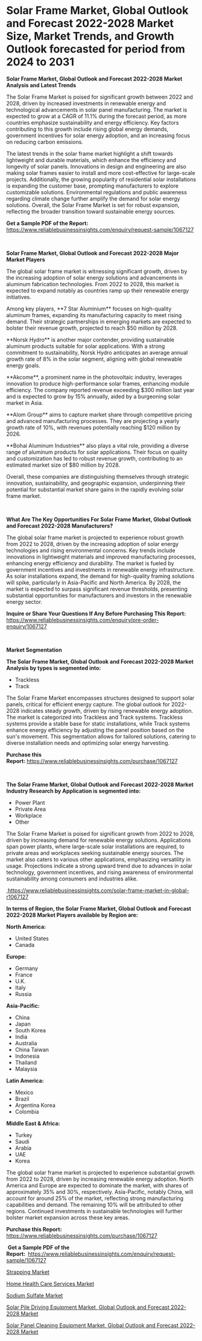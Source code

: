 <p><h1>Solar Frame Market, Global Outlook and Forecast 2022-2028 Market Size, Market Trends, and Growth Outlook forecasted for period from 2024 to 2031</h1></p><p><strong>Solar Frame Market, Global Outlook and Forecast 2022-2028 Market Analysis and Latest Trends</strong></p>
<p><p>The Solar Frame Market is poised for significant growth between 2022 and 2028, driven by increased investments in renewable energy and technological advancements in solar panel manufacturing. The market is expected to grow at a CAGR of 11.1% during the forecast period, as more countries emphasize sustainability and energy efficiency. Key factors contributing to this growth include rising global energy demands, government incentives for solar energy adoption, and an increasing focus on reducing carbon emissions.</p><p>The latest trends in the solar frame market highlight a shift towards lightweight and durable materials, which enhance the efficiency and longevity of solar panels. Innovations in design and engineering are also making solar frames easier to install and more cost-effective for large-scale projects. Additionally, the growing popularity of residential solar installations is expanding the customer base, prompting manufacturers to explore customizable solutions. Environmental regulations and public awareness regarding climate change further amplify the demand for solar energy solutions. Overall, the Solar Frame Market is set for robust expansion, reflecting the broader transition toward sustainable energy sources.</p></p>
<p><strong>Get a Sample PDF of the Report:&nbsp;</strong> <a href="https://www.reliablebusinessinsights.com/enquiry/request-sample/1067127">https://www.reliablebusinessinsights.com/enquiry/request-sample/1067127</a></p>
<p>&nbsp;</p>
<p><strong>Solar Frame Market, Global Outlook and Forecast 2022-2028 Major Market Players</strong></p>
<p><p>The global solar frame market is witnessing significant growth, driven by the increasing adoption of solar energy solutions and advancements in aluminum fabrication technologies. From 2022 to 2028, this market is expected to expand notably as countries ramp up their renewable energy initiatives.</p><p>Among key players, **7 Star Aluminium** focuses on high-quality aluminum frames, expanding its manufacturing capacity to meet rising demand. Their strategic partnerships in emerging markets are expected to bolster their revenue growth, projected to reach $50 million by 2028.</p><p>**Norsk Hydro** is another major contender, providing sustainable aluminum products suitable for solar applications. With a strong commitment to sustainability, Norsk Hydro anticipates an average annual growth rate of 8% in the solar segment, aligning with global renewable energy goals.</p><p>**Akcome**, a prominent name in the photovoltaic industry, leverages innovation to produce high-performance solar frames, enhancing module efficiency. The company reported revenue exceeding $300 million last year and is expected to grow by 15% annually, aided by a burgeoning solar market in Asia.</p><p>**Alom Group** aims to capture market share through competitive pricing and advanced manufacturing processes. They are projecting a yearly growth rate of 10%, with revenues potentially reaching $120 million by 2026.</p><p>**Bohai Aluminum Industries** also plays a vital role, providing a diverse range of aluminum products for solar applications. Their focus on quality and customization has led to robust revenue growth, contributing to an estimated market size of $80 million by 2028.</p><p>Overall, these companies are distinguishing themselves through strategic innovation, sustainability, and geographic expansion, underpinning their potential for substantial market share gains in the rapidly evolving solar frame market.</p></p>
<p>&nbsp;</p>
<p><strong>What Are The Key Opportunities For Solar Frame Market, Global Outlook and Forecast 2022-2028 Manufacturers?</strong></p>
<p><p>The global solar frame market is projected to experience robust growth from 2022 to 2028, driven by the increasing adoption of solar energy technologies and rising environmental concerns. Key trends include innovations in lightweight materials and improved manufacturing processes, enhancing energy efficiency and durability. The market is fueled by government incentives and investments in renewable energy infrastructure. As solar installations expand, the demand for high-quality framing solutions will spike, particularly in Asia-Pacific and North America. By 2028, the market is expected to surpass significant revenue thresholds, presenting substantial opportunities for manufacturers and investors in the renewable energy sector.</p></p>
<p><strong>Inquire or Share Your Questions If Any Before Purchasing This Report:</strong> <a href="https://www.reliablebusinessinsights.com/enquiry/pre-order-enquiry/1067127">https://www.reliablebusinessinsights.com/enquiry/pre-order-enquiry/1067127</a></p>
<p>&nbsp;</p>
<p><strong>Market Segmentation</strong></p>
<p><strong>The Solar Frame Market, Global Outlook and Forecast 2022-2028 Market Analysis by types is segmented into:</strong></p>
<p><ul><li>Trackless</li><li>Track</li></ul></p>
<p><p>The Solar Frame Market encompasses structures designed to support solar panels, critical for efficient energy capture. The global outlook for 2022-2028 indicates steady growth, driven by rising renewable energy adoption. The market is categorized into Trackless and Track systems. Trackless systems provide a stable base for static installations, while Track systems enhance energy efficiency by adjusting the panel position based on the sun's movement. This segmentation allows for tailored solutions, catering to diverse installation needs and optimizing solar energy harvesting.</p></p>
<p><strong>Purchase this Report:&nbsp;</strong><a href="https://www.reliablebusinessinsights.com/purchase/1067127">https://www.reliablebusinessinsights.com/purchase/1067127</a></p>
<p>&nbsp;</p>
<p><strong>The Solar Frame Market, Global Outlook and Forecast 2022-2028 Market Industry Research by Application is segmented into:</strong></p>
<p><ul><li>Power Plant</li><li>Private Area</li><li>Workplace</li><li>Other</li></ul></p>
<p><p>The Solar Frame Market is poised for significant growth from 2022 to 2028, driven by increasing demand for renewable energy solutions. Applications span power plants, where large-scale solar installations are required, to private areas and workplaces seeking sustainable energy sources. The market also caters to various other applications, emphasizing versatility in usage. Projections indicate a strong upward trend due to advances in solar technology, government incentives, and rising awareness of environmental sustainability among consumers and industries alike.</p></p>
<p><a href="https://www.reliablebusinessinsights.com/solar-frame-market-in-global-r1067127">&nbsp;https://www.reliablebusinessinsights.com/solar-frame-market-in-global-r1067127</a></p>
<p><strong>In terms of Region, the Solar Frame Market, Global Outlook and Forecast 2022-2028 Market Players available by Region are:</strong></p>
<p>
    <p> <strong> North America: </strong>
        <ul>
            <li>United States</li>
            <li>Canada</li>
        </ul>
        </p> 
    <p> <strong> Europe: </strong>
        <ul>
            <li>Germany</li>
            <li>France</li>
            <li>U.K.</li>
            <li>Italy</li>
            <li>Russia</li>
        </ul>
        </p> 
    <p> <strong> Asia-Pacific: </strong>
        <ul>
            <li>China</li>
            <li>Japan</li>
            <li>South Korea</li>
            <li>India</li>
            <li>Australia</li>
            <li>China Taiwan</li>
            <li>Indonesia</li>
            <li>Thailand</li>
            <li>Malaysia</li>
        </ul>
        </p> 
    <p> <strong> Latin America: </strong>
        <ul>
            <li>Mexico</li>
            <li>Brazil</li>
            <li>Argentina Korea</li>
            <li>Colombia</li>
        </ul>
        </p> 
    <p> <strong> Middle East & Africa: </strong>
        <ul>
            <li>Turkey</li>
            <li>Saudi</li>
            <li>Arabia</li>
            <li>UAE</li>
            <li>Korea</li>
        </ul>
    </p>
    </p>
<p><p>The global solar frame market is projected to experience substantial growth from 2022 to 2028, driven by increasing renewable energy adoption. North America and Europe are expected to dominate the market, with shares of approximately 35% and 30%, respectively. Asia-Pacific, notably China, will account for around 25% of the market, reflecting strong manufacturing capabilities and demand. The remaining 10% will be attributed to other regions. Continued investments in sustainable technologies will further bolster market expansion across these key areas.</p></p>
<p><strong>Purchase this Report: </strong><a href="https://www.reliablebusinessinsights.com/purchase/1067127">https://www.reliablebusinessinsights.com/purchase/1067127</a></p>
<p>&nbsp;<strong>Get a Sample PDF of the Report:&nbsp;&nbsp;</strong><a href="https://www.reliablebusinessinsights.com/enquiry/request-sample/1067127">https://www.reliablebusinessinsights.com/enquiry/request-sample/1067127</a></p>
<p><strong></strong></p>
<p><p><a href="https://www.linkedin.com/pulse/global-strapping-market-status-2024-2031-forecast-region-jcaqf?trackingId=%2FiCOEbwGQquTXId04QAX%2Fw%3D%3D">Strapping Market</a></p><p><a href="https://www.linkedin.com/pulse/global-home-health-care-services-market-exploring-share-trends-dd9pc?trackingId=d5ZGyjqVQUWyIzWF8f8O9g%3D%3D">Home Health Care Services Market</a></p><p><a href="https://www.linkedin.com/pulse/sodium-sulfate-market-global-regional-analysis-focus-region-psbdf?trackingId=37T5ZnsLT%2Bypwh9in%2F1AUg%3D%3D">Sodium Sulfate Market</a></p><p><a href="https://github.com/angelajermaine/Market-Research-Report-List-5/blob/main/solar-pile-driving-equipment-market-global-outlook-and-forecast-2022-2028-market.md">Solar Pile Driving Equipment Market, Global Outlook and Forecast 2022-2028 Market</a></p><p><a href="https://github.com/hrhzhypq19/Market-Research-Report-List-1/blob/main/solar-panel-cleaning-equipment-market-global-outlook-and-forecast-2022-2028-market.md">Solar Panel Cleaning Equipment Market, Global Outlook and Forecast 2022-2028 Market</a></p></p>